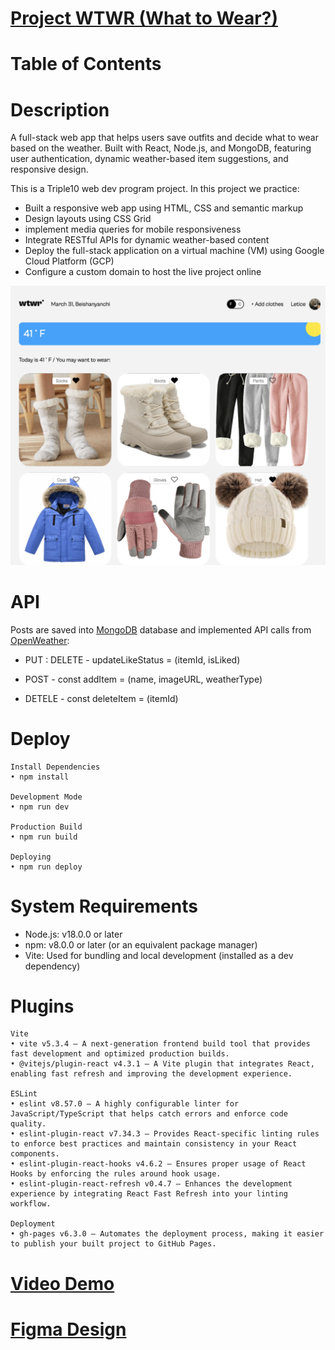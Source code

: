 
# [Project WTWR (What to Wear?)](https://leticezwinger.com/)

# Table of Contents

# Description

A full-stack web app that helps users save outfits and decide what to wear based on the weather. Built with React, Node.js, and MongoDB, featuring user authentication, dynamic weather-based item suggestions, and responsive design.

This is a Triple10 web dev program project. In this project we practice:

- Built a responsive web app using HTML, CSS and semantic markup
- Design layouts using CSS Grid
- implement media queries for mobile responsiveness
- Integrate RESTful APIs for dynamic weather-based content
- Deploy the full-stack application on a virtual machine (VM) using Google Cloud Platform (GCP)
- Configure a custom domain to host the live project online

![desktop-view](/src/assets/wtwr.png)

# API

Posts are saved into [MongoDB](https://www.mongodb.com/) database and implemented API calls from [OpenWeather](https://openweathermap.org/):

* PUT : DELETE - updateLikeStatus = (itemId, isLiked)

* POST - const addItem = (name, imageURL, weatherType) 

* DETELE - const deleteItem = (itemId)



# Deploy

	Install Dependencies
	• npm install

	Development Mode
	• npm run dev

	Production Build
	• npm run build

	Deploying
	• npm run deploy
	

# System Requirements

* Node.js: v18.0.0 or later
* npm: v8.0.0 or later (or an equivalent package manager)
* Vite: Used for bundling and local development (installed as a dev dependency)



# Plugins
	Vite
	• vite v5.3.4 – A next-generation frontend build tool that provides fast development and optimized production builds.
	• @vitejs/plugin-react v4.3.1 – A Vite plugin that integrates React, enabling fast refresh and improving the development experience.

	ESLint
	• eslint v8.57.0 – A highly configurable linter for JavaScript/TypeScript that helps catch errors and enforce code quality.
	• eslint-plugin-react v7.34.3 – Provides React-specific linting rules to enforce best practices and maintain consistency in your React components.
	• eslint-plugin-react-hooks v4.6.2 – Ensures proper usage of React Hooks by enforcing the rules around hook usage.
	• eslint-plugin-react-refresh v0.4.7 – Enhances the development experience by integrating React Fast Refresh into your linting workflow.

	Deployment
	• gh-pages v6.3.0 – Automates the deployment process, making it easier to publish your built project to GitHub Pages.



# [Video Demo](https://youtu.be/TOht5NQbq64)

# [Figma Design](https://www.figma.com/design/dQLJwEKasIdspciJAJrCaf/Sprint-11_-WTWR?node-id=311-433&p=f&t=8heaDjekYZaoSaKv-0)
